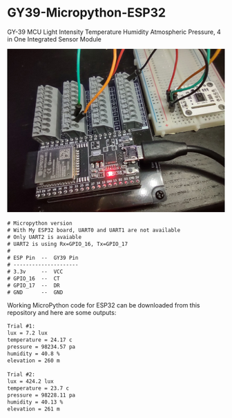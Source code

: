 # GY39-Micropython-ESP32

GY-39 MCU Light Intensity Temperature Humidity Atmospheric Pressure, 4 in One Integrated Sensor Module

<img src="./hookup_diagram.jpg">

    # Micropython version
    # With My ESP32 board, UART0 and UART1 are not available
    # Only UART2 is avaiable
    # UART2 is using Rx=GPIO_16, Tx=GPIO_17
    #
    # ESP Pin  --  GY39 Pin
    # ---------------------
    # 3.3v     --  VCC
    # GPIO_16  --  CT 
    # GPIO_17  --  DR
    # GND      --  GND

Working MicroPython code for ESP32 can be downloaded from this repository and here are some outputs:

```
Trial #1:
lux = 7.2 lux
temperature = 24.17 c
pressure = 98234.57 pa
humidity = 40.8 %
elevation = 260 m

Trial #2:
lux = 424.2 lux
temperature = 23.7 c
pressure = 98228.11 pa
humidity = 40.13 %
elevation = 261 m
```

